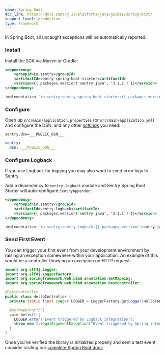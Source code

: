 ```yaml
---
name: Spring Boot
doc_link: https://docs.sentry.io/platforms/java/guides/spring-boot/
support_level: production
type: framework
---
```


In Spring Boot, all uncaught exceptions will be automatically reported.

### Install

Install the SDK via Maven or Gradle:

```xml {tabTitle:Maven}
<dependency>
    <groupId>io.sentry</groupId>
    <artifactId>sentry-spring-boot-starter</artifactId>
    <version>{{ packages.version('sentry.java', '3.1.1') }}</version>
</dependency>
```

```groovy {tabTitle:Gradle}
implementation 'io.sentry:sentry-spring-boot-starter:{{ packages.version('sentry.java', '3.1.1') }}'
```

### Configure

Open up `src/main/application.properties` (or `src/main/application.yml`) and configure the DSN, and any other [_settings_](/platforms/java/configuration/#options) you need:

```properties {tabTitle:application.properties}
sentry.dsn=___PUBLIC_DSN___
```

```yaml {tabTitle:application.yml}
sentry:
  dsn: ___PUBLIC_DSN___
```

### Configure Logback

If you use Logback for logging you may also want to send error logs to Sentry.

Add a dependency to `sentry-logback` module and Sentry Spring Boot Starter will auto-configure `SentryAppender`:

```xml {tabTitle:Maven}
<dependency>
    <groupId>io.sentry</groupId>
    <artifactId>sentry-logback</artifactId>
    <version>{{ packages.version('sentry.java', '3.1.1') }}</version>
</dependency>
```

```groovy {tabTitle:Gradle}
implementation 'io.sentry:sentry-logback:{{ packages.version('sentry.java', '3.1.1') }}'
```

### Send First Event

You can trigger your first event from your development environment by raising an exception somewhere within your application. An example of this would be a controller throwing an exception on HTTP request:

```java
import org.slf4j.Logger;
import org.slf4j.LoggerFactory;
import org.springframework.web.bind.annotation.GetMapping;
import org.springframework.web.bind.annotation.RestController;

@RestController
public class HelloController {
  private static final Logger LOGGER = LoggerFactory.getLogger(HelloController.class);

  @GetMapping("/")
  void hello() {
    LOGGER.error("Event triggered by Logback integration");
    throw new IllegalArgumentException("Event triggered by Spring integration");
  }
}
```

Once you've verified the library is initialized properly and sent a test event, consider visiting our [complete Spring Boot docs](https://docs.sentry.io/platforms/java/guides/spring-boot/).
